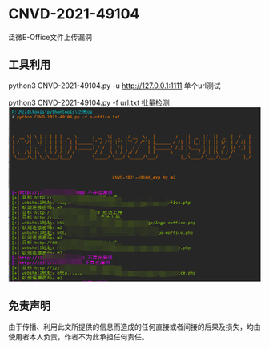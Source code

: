 # CNVD-2021-49104
泛微E-Office文件上传漏洞

## 工具利用

python3 CNVD-2021-49104.py -u http://127.0.0.1:1111 单个url测试


python3 CNVD-2021-49104.py -f url.txt 批量检测
![exp](./exp.png)


## 免责声明

由于传播、利用此文所提供的信息而造成的任何直接或者间接的后果及损失，均由使用者本人负责，作者不为此承担任何责任。
